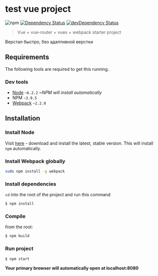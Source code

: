 # test vue project

![npm][npm-version-image]
[![Dependency Status][dep-image]][dep-url]
[![devDependency Status][dev-dep-image]][dev-dep-url]

> Vue + vue-router + vuex + webpack starter project

Верстал быстро, без адаптивной верстки

## Requirements
The following tools are required to get this running.

### Dev tools
* [Node](https://nodejs.org/en/) `~6.2.2` *~NPM will install automatically*
* NPM `~3.9.5`
* [Webpack](https://webpack.github.io/) `~2.2.0`

## Installation
### Install Node
Visit [here](https://nodejs.org/en/) - download and install the latest, stable version.
This will install `npm` automatically.

### Install Webpack globally
```sh
sudo npm install -g webpack
```

### Install dependencies
`cd` into the root of the project and run this command
```sh
$ npm install
```

### Compile
from the root:
```sh
$ npm build
```

### Run project
```sh
$ npm start
```
**Your primary browser will automatically open at localhost:8080**

[npm-version-image]: https://img.shields.io/npm/v/npm.svg?maxAge=2592000
[dev-dep-image]: https://david-dm.org/JFusco/vue-router-vuex-example/dev-status.svg
[dev-dep-url]: https://david-dm.org/JFusco/vue-router-vuex-example#info=dev
[dep-image]: https://img.shields.io/david/JFusco/vue-router-vuex-example.svg
[dep-url]: https://david-dm.org/JFusco/vue-router-vuex-example
